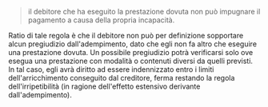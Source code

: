 > il debitore che ha eseguito la prestazione dovuta non può impugnare il pagamento a causa della propria incapacità.

Ratio di tale regola è che il debitore non può per definizione sopportare alcun pregiudizio dall'adempimento, dato che egli non fa altro che eseguire una prestazione dovuta.
Un possibile pregiudizio potrà verificarsi solo ove esegua una prestazione con modalità o contenuti diversi da quelli previsti. In tal caso, egli avrà diritto ad essere indennizzato entro i limiti dell'arricchimento conseguito dal creditore, ferma restando la regola dell'irripetibilità (in ragione dell'effetto estensivo derivante dall'adempimento).